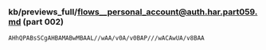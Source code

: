 ### kb/previews_full/flows__personal_account@auth.har.part059.md (part 002)

```md
AHhQPABsSCgAHBAMABwMBAAL//wAA/v0A/v0BAP///wACAwUA/v8BAA
```

```
